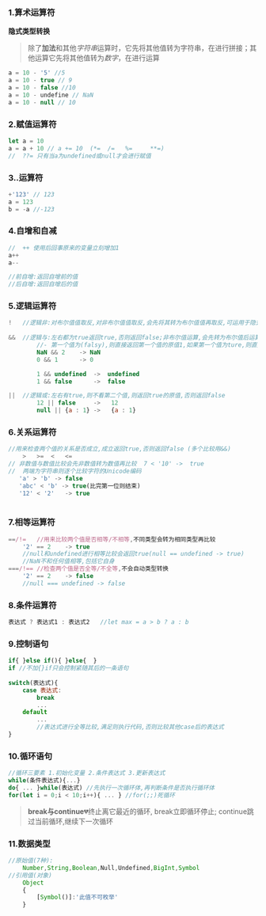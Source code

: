 
### 1.算术运算符

**隐式类型转换**

> 除了**加法**和其他*字符串*运算时，它先将其他值转为字符串，在进行拼接；其他运算它先将其他值转为*数字*，在进行运算

```js
a = 10 - '5' //5
a = 10 - true // 9
a = 10 - false //10
a = 10 - undefine // NaN
a = 10 - null // 10
```

### 2.赋值运算符

```js
let a = 10
a = a + 10 // a += 10  (*= 	/=   %=		**=)
//	??= 只有当a为undefined或null才会进行赋值
```

### 3..运算符

```js
+'123' // 123
a = 123
b = -a //-123
```

### 4.自增和自减

```js
//	++ 使用后回事原来的变量立刻增加1
a++
a--

//前自增:返回自增前的值
//后自增:返回自增后的值

```



### 5.逻辑运算符

```js
!   //逻辑非:对布尔值值取反,对非布尔值值取反,会先将其转为布尔值值再取反,可运用于隐式转布尔值   !!123 -> true
    
&&  //逻辑与:左右都为true返回true,否则返回false;非布尔值运算,会先转为布尔值后运算,但是最终返回原值
    	//-	第一个值为(falsy),则直接返回第一个值的原值1,如果第一个值为ture,则直接返回第二个值
    	NaN && 2	-> NaN
		0 && 1 		-> 0

        1 && undefined	->	undefined
        1 && false 		->	false

||  //逻辑或:左右有true,则不看第二个值,则返回true的原值,否则返回false 	
      	12 || false		->	 12	
		null || {a : 1}	->	 {a : 1}
```

### 6.关系运算符

```js
//用来检查两个值的关系是否成立,成立返回true,否则返回false (多个比较用&&)
	>	>=	<	<=
// 非数值与数值比较会先非数值转为数值再比较  7 < '10' ->  true
//	两端为字符串则逐个比较字符的Unicode编码	 
   'a' > 'b' -> false		
   'abc' < 'b' -> true(比完第一位则结束)
   '12' < '2'	-> true
	
```

### 7.相等运算符

```js
==/!=	//用来比较两个值是否相等/不相等,不同类型会转为相同类型再比较	
    '2' == 2	-> true
	//null和undefined进行相等比较会返回true(null == undefined -> true)
	//NaN不和任何值相等,包括它自身
===/!== //检查两个值是否全等/不全等,不会自动类型转换
    '2' == 2	-> false
	//null === undefined -> false

```

### 8.条件运算符

```js
表达式 ? 表达式1 : 表达式2	//let max = a > b ? a : b
```

### 9.控制语句

```js
if{	}else if(){	}else{	}
if //不加{}if只会控制紧随其后的一条语句
 
switch(表达式){
    case 表达式:
        break
        ...
    default
        ...
        //表达式进行全等比较,满足则执行代码,否则比较其他case后的表达式
}       
```

### 10.循环语句

```js
//循环三要素 1.初始化变量	2.条件表达式	3.更新表达式
while(条件表达式){...}
do{	...	}while(表达式)	//先执行一次循环体,再判断条件是否执行循环体
for(let i = 0;i < 10;i++){ ... } //for(;;)死循环
```

> **break与continue**:broken_heart:终止离它最近的循环, break立即循环停止; continue跳过当前循环,继续下一次循环

### 11.数据类型

```js
//原始值(7种):
	Number,String,Boolean,Null,Undefined,BigInt,Symbol
//引用值(对象)
	Object
    {
        [Symbol()]:'此值不可枚举'
    }
```

